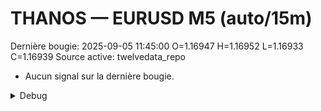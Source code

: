 # THANOS — EURUSD M5 (auto/15m)
Dernière bougie: 2025-09-05 11:45:00  O=1.16947  H=1.16952  L=1.16933  C=1.16939
Source active: twelvedata_repo

- Aucun signal sur la dernière bougie.

<details><summary>Debug</summary>

- TD_API_KEY manquant.

</details>